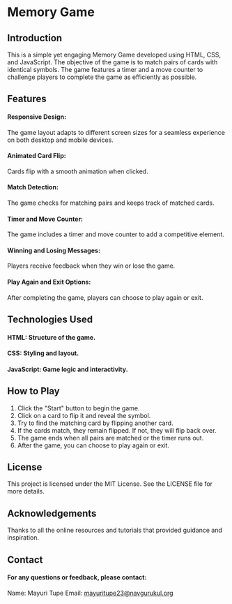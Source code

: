 # Memory Game

## Introduction 
This is a simple yet engaging Memory Game developed using HTML, CSS, and JavaScript.
The objective of the game is to match pairs of cards with identical symbols. 
The game features a timer and a move counter to challenge players to complete the game as efficiently as possible.

## Features
#### Responsive Design: 
The game layout adapts to different screen sizes for a seamless experience on both desktop and mobile devices.
#### Animated Card Flip: 
Cards flip with a smooth animation when clicked.
#### Match Detection: 
The game checks for matching pairs and keeps track of matched cards.
#### Timer and Move Counter: 
The game includes a timer and move counter to add a competitive element.
#### Winning and Losing Messages: 
Players receive feedback when they win or lose the game.
#### Play Again and Exit Options: 
After completing the game, players can choose to play again or exit.

## Technologies Used
#### HTML: Structure of the game.
#### CSS: Styling and layout.
#### JavaScript: Game logic and interactivity.


## How to Play
1. Click the "Start" button to begin the game.
2. Click on a card to flip it and reveal the symbol.
3. Try to find the matching card by flipping another card.
4. If the cards match, they remain flipped. If not, they will flip back over.
5. The game ends when all pairs are matched or the timer runs out.
6. After the game, you can choose to play again or exit.


## License
This project is licensed under the MIT License. See the LICENSE file for more details.

## Acknowledgements
Thanks to all the online resources and tutorials that provided guidance and inspiration.

## Contact
#### For any questions or feedback, please contact:
 Name: Mayuri Tupe 
 Email: mayuritupe23@navgurukul.org


